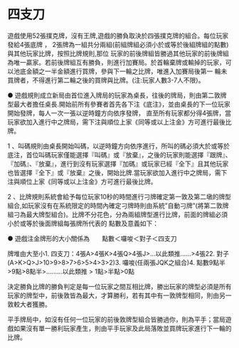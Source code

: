 # 四支刀

遊戲使用52張撲克牌，沒有王牌,遊戲的勝負取決於四張撲克牌的組合。每位玩家發給4張底牌 ， 2張牌為一組共分兩組(前組牌組必須小於或等於後組牌組的點數)與其他玩家比牌，按照比牌規則,那位 玩家的前後牌組皆勝過其他玩家的前後牌組為唯一贏家。若前後牌組互有勝負，則進行加賽局。於首輪棄牌或輸掉的玩家，可以池底金額之一半金額進行買牌，參與下一輪之比牌，唯進入加賽局後第一 輪未買牌者，不得進行第二輪之後的買牌與比牌。(注:玩家人數3-7人不限)。

● 遊戲規則成立新局由首位進入牌局的玩家為桌長，往後的牌局，則由第二敦牌型最大者擔任桌長.開始前所有參賽者首先各下注《底注》，並由桌長的下一位玩家開始發牌，每人一次一張以逆時鐘方向依序發牌，
 直至所有玩家都分得4張牌，當玩家欲加入進行中之牌局，需下注與順位上家《同等或以上注金》方可進行最後比牌。

1 、叫碼規則由桌長開始叫碼，以逆時鐘方向依序進行，所叫的碼必須大於或等於底注，首位叫碼玩家僅能選擇『叫碼』或『放棄』，之後的玩家則能選擇『跟牌』、『加碼』、『放棄』，進行到沒有玩家選擇『加碼』或玩家已經『全下』且其他玩家也皆選擇『全下』或『放棄』之後，開始比牌.當玩家欲加入進行中之牌局，需下注與順位上家《同等或以上注金》方可進行最後比牌。

2 、比牌規則系統會給予每位玩家10秒的時間進行刁牌確定第一敦及第二墩的牌型組合,如玩家沒有在系統限定的時間內確定刁牌時則由系統”自動刁牌”(將第二敦牌組刁為最大牌型組合)。比牌不分花色，分為兩組牌型進行比牌，前面的牌組必須小於或等於後面牌組每張牌所代表的 點數及意義如下：

● 遊戲注金牌形的大小關係為　　點數＜囉唆＜對子＜四支刀

牌堆由大至小1. 四支刀：4張A>4張K>4張Q>4張J>…以此類推……>4張22. 對子(A>K>Q>J>10>9>8>7>6>5>4>3>2)3. 囉唆(任兩張JQK之組合)4. 點數9點半>9點>8點半>………以此類推 > 1點>半點>0點

決定勝負比牌的勝負判定是每一位玩家之間互相比牌，勝出玩家的牌型必須是所有玩家的牌型中，前後敦皆為最大，才算勝利，若有其中有一敦牌型相同，則由另一敦較大者獲勝。

平手牌局中，如沒有任何一位玩家的前後敦牌型組合皆勝過你，則為平手；當局遊戲如果沒有單一勝利玩家產生，則由平手玩家及此局落敗並買牌玩家進行下一輪的比牌。